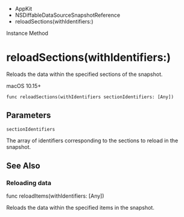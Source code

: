 

- AppKit
- NSDiffableDataSourceSnapshotReference
-  reloadSections(withIdentifiers:) 

Instance Method

# reloadSections(withIdentifiers:)

Reloads the data within the specified sections of the snapshot.

macOS 10.15+

``` source
func reloadSections(withIdentifiers sectionIdentifiers: [Any])
```

## Parameters 

`sectionIdentifiers`  

The array of identifiers corresponding to the sections to reload in the snapshot.

## See Also

### Reloading data

func reloadItems(withIdentifiers: [Any])

Reloads the data within the specified items in the snapshot.

